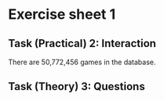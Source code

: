 # Exercise sheet 1

## Task (Practical) 2: Interaction

There are 50,772,456 games in the database.

## Task (Theory) 3: Questions


